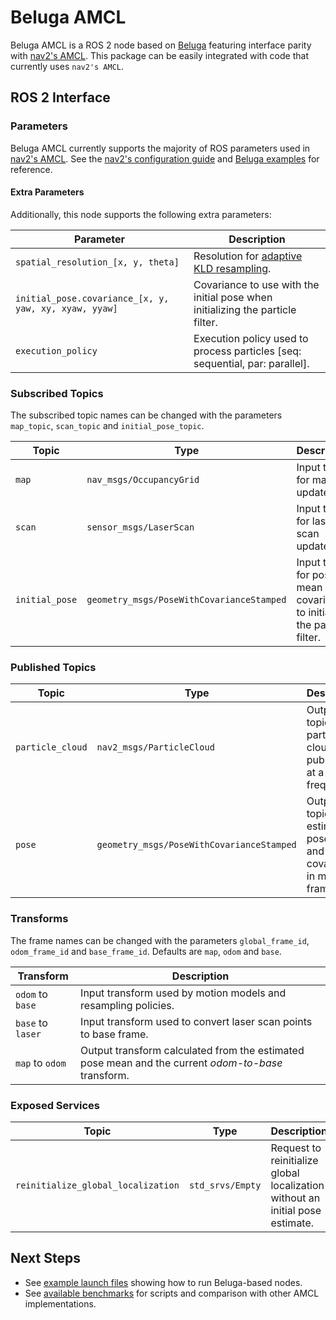 # Beluga AMCL

Beluga AMCL is a ROS 2 node based on [Beluga](../beluga) featuring interface parity with
[nav2's AMCL][nav2_amcl].
This package can be easily integrated with code that currently uses `nav2's AMCL`.

## ROS 2 Interface

### Parameters

Beluga AMCL currently supports the majority of ROS parameters used in [nav2's AMCL][nav2_amcl].
See the [nav2's configuration guide][nav2_configuration_guide] and
[Beluga examples](../beluga_example/config/params.yaml) for reference.

#### Extra Parameters

Additionally, this node supports the following extra parameters:

| Parameter                                                          | Description                                                                       |
|--------------------------------------------------------------------|-----------------------------------------------------------------------------------|
| `spatial_resolution_[x, y, theta]`                                 | Resolution for [adaptive KLD resampling][fox2001].                                |
| <nobr>`initial_pose.covariance_[x, y, yaw, xy, xyaw, yyaw]`</nobr> | Covariance to use with the initial pose when initializing the particle filter.    |
| `execution_policy`                                                 | Execution policy used to process particles [seq: sequential, par: parallel].      |

### Subscribed Topics

The subscribed topic names can be changed with the parameters `map_topic`, `scan_topic` and `initial_pose_topic`.

| Topic            | Type                                      | Description                                                                 |
|------------------|-------------------------------------------|-----------------------------------------------------------------------------|
| `map`            | `nav_msgs/OccupancyGrid`                  | Input topic for map updates.                                                |
| `scan`           | `sensor_msgs/LaserScan`                   | Input topic for laser scan updates.                                         |
| `initial_pose`   | `geometry_msgs/PoseWithCovarianceStamped` | Input topic for pose mean and covariance to initialize the particle filter. |

### Published Topics

| Topic            | Type                                      | Description                                                              |
|------------------|-------------------------------------------|--------------------------------------------------------------------------|
| `particle_cloud` | `nav2_msgs/ParticleCloud`                 | Output topic for particle cloud published at a fixed frequency.          |
| `pose`           | `geometry_msgs/PoseWithCovarianceStamped` | Output topic for estimated pose mean and covariance in map frame.        |

### Transforms

The frame names can be changed with the parameters `global_frame_id`, `odom_frame_id` and `base_frame_id`.
Defaults are `map`, `odom` and `base`.

| Transform         | Description                                                                                        |
|-------------------|----------------------------------------------------------------------------------------------------|
| `odom` to `base`  | Input transform used by motion models and resampling policies.                                     |
| `base` to `laser` | Input transform used to convert laser scan points to base frame.                                   |
| `map` to `odom`   | Output transform calculated from the estimated pose mean and the current _odom-to-base_ transform. |

### Exposed Services

| Topic                              | Type             | Description                                                                   |
|------------------------------------|------------------|-------------------------------------------------------------------------------|
| `reinitialize_global_localization` | `std_srvs/Empty` | Request to reinitialize global localization without an initial pose estimate. |

## Next Steps

- See [example launch files](../beluga_example) showing how to run Beluga-based nodes.
- See [available benchmarks](../beluga_benchmark) for scripts and comparison with other AMCL implementations.

[nav2_amcl]: https://github.com/ros-planning/navigation2/tree/main/nav2_amcl
[nav2_configuration_guide]: https://navigation.ros.org/configuration/packages/configuring-amcl.html
[fox2001]: https://dl.acm.org/doi/10.5555/2980539.2980632
